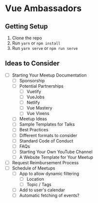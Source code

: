 # Vue Ambassadors

## Getting Setup

1.  Clone the repo
2.  Run `yarn` or `npm install`
3.  Run `yarn serve` or `npm run serve`

## Ideas to Consider

*   [ ] Starting Your Meetup Documentation
    *   [ ] Sponsorship
    *   [ ] Potential Partnerships
        *   [ ] Vuetify
        *   [ ] VueJobs
        *   [ ] Netlify
        *   [ ] Vue Mastery
        *   [ ] Vue Vixens
    *   [ ] Meetup Ideas
    *   [ ] Sample Templates for Talks
    *   [ ] Best Practices
    *   [ ] Different formats to consider
    *   [ ] Standard Code of Conduct
    *   [ ] FAQs
    *   [ ] Starting Your Own YouTube Channel
    *   [ ] A Website Template for Your Meetup
*   [ ] Request Reimbursement Process
*   [ ] Schedule of Meetups
    *   [ ] App to allow dynamic filtering
        *   [ ] Location
        *   [ ] Topic / Tags
    *   [ ] Add to user's calendar
    *   [ ] Automatic fetching of events?
